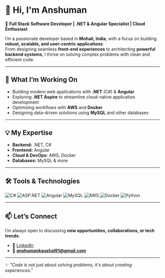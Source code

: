 # 👋 Hi, I'm Anshuman  

🚀 **Full Stack Software Developer | .NET & Angular Specialist | Cloud Enthusiast**  

I’m a passionate developer based in **Mohali, India**, with a focus on building **robust, scalable, and user-centric applications**.  
From designing seamless **front-end experiences** to architecting **powerful backend systems**, I thrive on solving complex problems with clean and efficient code.  

---

## 🔭 What I’m Working On
- Building modern web applications with **.NET** (C#) & **Angular**  
- Exploring **.NET Aspire** to streamline cloud-native application development  
- Optimizing workflows with **AWS** and **Docker**  
- Designing data-driven solutions using **MySQL** and other databases  

---

## 💡 My Expertise
- **Backend:** .NET, C#  
- **Frontend:** Angular  
- **Cloud & DevOps:** AWS, Docker  
- **Databases:** MySQL & more  

---

## 🛠️ Tools & Technologies
<p align="left">
  <img src="https://img.shields.io/badge/-C%23-239120?style=for-the-badge&logo=c-sharp&logoColor=white" alt="C#">
  <img src="https://img.shields.io/badge/-ASP.NET-5C2D91?style=for-the-badge&logo=dotnet&logoColor=white" alt="ASP.NET">
  <img src="https://img.shields.io/badge/-Angular-DD0031?style=for-the-badge&logo=angular&logoColor=white" alt="Angular">
  <img src="https://img.shields.io/badge/-MySQL-4479A1?style=for-the-badge&logo=mysql&logoColor=white" alt="MySQL">
  <img src="https://img.shields.io/badge/-AWS-232F3E?style=for-the-badge&logo=amazon-aws&logoColor=white" alt="AWS">
  <img src="https://img.shields.io/badge/-Docker-2496ED?style=for-the-badge&logo=docker&logoColor=white" alt="Docker">
  <img src="https://img.shields.io/badge/-Python-3776AB?style=for-the-badge&logo=python&logoColor=white" alt="Python">
</p>

---

## 📫 Let’s Connect
I’m always open to discussing **new opportunities, collaborations, or tech trends**.  
- 🔗 [LinkedIn](https://www.linkedin.com/in/anshuman-kaushal-a28988225)  
- 📧 **anshumankaushal91@gmail.com**

---
✨ *"Code is not just about solving problems, it's about creating experiences."*  
